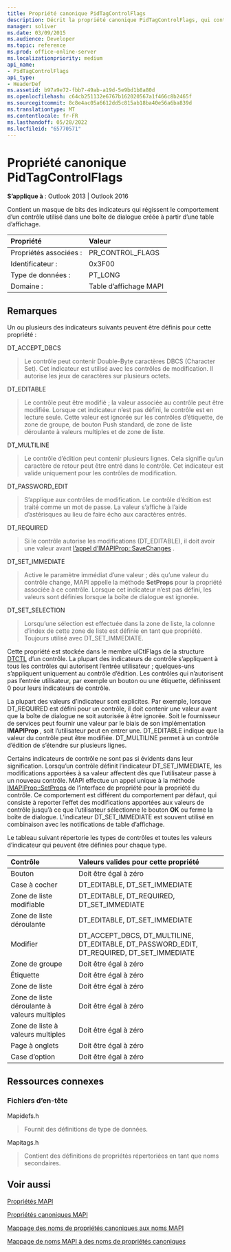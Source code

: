 ```yaml
---
title: Propriété canonique PidTagControlFlags
description: Décrit la propriété canonique PidTagControlFlags, qui contient un masque de bits d’indicateurs régissant le comportement d’un contrôle.
manager: soliver
ms.date: 03/09/2015
ms.audience: Developer
ms.topic: reference
ms.prod: office-online-server
ms.localizationpriority: medium
api_name:
- PidTagControlFlags
api_type:
- HeaderDef
ms.assetid: b97a9e72-fbb7-49ab-a19d-5e9bd1b8a80d
ms.openlocfilehash: c64cb251132e6767b162020567a1f466c8b2465f
ms.sourcegitcommit: 8c8e4ac05a6612dd5c815ab18ba40e56a6ba839d
ms.translationtype: MT
ms.contentlocale: fr-FR
ms.lasthandoff: 05/28/2022
ms.locfileid: "65770571"
---
```

# <a name="pidtagcontrolflags-canonical-property"></a>Propriété canonique PidTagControlFlags

  
  
**S’applique à** : Outlook 2013 | Outlook 2016 
  
Contient un masque de bits des indicateurs qui régissent le comportement d’un contrôle utilisé dans une boîte de dialogue créée à partir d’une table d’affichage.
  
|Propriété|Valeur|
|:-----|:-----|
|Propriétés associées :  <br/> |PR_CONTROL_FLAGS  <br/> |
|Identificateur :  <br/> |0x3F00  <br/> |
|Type de données :  <br/> |PT_LONG  <br/> |
|Domaine :  <br/> |Table d’affichage MAPI  <br/> |
   
## <a name="remarks"></a>Remarques

Un ou plusieurs des indicateurs suivants peuvent être définis pour cette propriété :
  
DT_ACCEPT_DBCS 
  
> Le contrôle peut contenir Double-Byte caractères DBCS (Character Set). Cet indicateur est utilisé avec les contrôles de modification. Il autorise les jeux de caractères sur plusieurs octets.
    
DT_EDITABLE 
  
> Le contrôle peut être modifié ; la valeur associée au contrôle peut être modifiée. Lorsque cet indicateur n’est pas défini, le contrôle est en lecture seule. Cette valeur est ignorée sur les contrôles d’étiquette, de zone de groupe, de bouton Push standard, de zone de liste déroulante à valeurs multiples et de zone de liste.
    
DT_MULTILINE 
  
> Le contrôle d’édition peut contenir plusieurs lignes. Cela signifie qu’un caractère de retour peut être entré dans le contrôle. Cet indicateur est valide uniquement pour les contrôles de modification.
    
DT_PASSWORD_EDIT 
  
> S’applique aux contrôles de modification. Le contrôle d’édition est traité comme un mot de passe. La valeur s’affiche à l’aide d’astérisques au lieu de faire écho aux caractères entrés.
    
DT_REQUIRED 
  
> Si le contrôle autorise les modifications (DT_EDITABLE), il doit avoir une valeur avant [l’appel d’IMAPIProp::SaveChanges](imapiprop-savechanges.md) . 
    
DT_SET_IMMEDIATE 
  
> Active le paramètre immédiat d’une valeur ; dès qu’une valeur du contrôle change, MAPI appelle la méthode **SetProps** pour la propriété associée à ce contrôle. Lorsque cet indicateur n’est pas défini, les valeurs sont définies lorsque la boîte de dialogue est ignorée. 
    
DT_SET_SELECTION 
  
> Lorsqu’une sélection est effectuée dans la zone de liste, la colonne d’index de cette zone de liste est définie en tant que propriété. Toujours utilisé avec DT_SET_IMMEDIATE.
    
Cette propriété est stockée dans le membre ulCtlFlags de la structure [DTCTL](dtctl.md) d’un contrôle. La plupart des indicateurs de contrôle s’appliquent à tous les contrôles qui autorisent l’entrée utilisateur ; quelques-uns s’appliquent uniquement au contrôle d’édition. Les contrôles qui n’autorisent pas l’entrée utilisateur, par exemple un bouton ou une étiquette, définissent 0 pour leurs indicateurs de contrôle. 
  
La plupart des valeurs d’indicateur sont explicites. Par exemple, lorsque DT_REQUIRED est défini pour un contrôle, il doit contenir une valeur avant que la boîte de dialogue ne soit autorisée à être ignorée. Soit le fournisseur de services peut fournir une valeur par le biais de son implémentation **IMAPIProp** , soit l’utilisateur peut en entrer une. DT_EDITABLE indique que la valeur du contrôle peut être modifiée. DT_MULTILINE permet à un contrôle d’édition de s’étendre sur plusieurs lignes. 
  
Certains indicateurs de contrôle ne sont pas si évidents dans leur signification. Lorsqu’un contrôle définit l’indicateur DT_SET_IMMEDIATE, les modifications apportées à sa valeur affectent dès que l’utilisateur passe à un nouveau contrôle. MAPI effectue un appel unique à la méthode [IMAPIProp::SetProps](imapiprop-setprops.md) de l’interface de propriété pour la propriété du contrôle. Ce comportement est différent du comportement par défaut, qui consiste à reporter l’effet des modifications apportées aux valeurs de contrôle jusqu’à ce que l’utilisateur sélectionne le bouton **OK** ou ferme la boîte de dialogue. L’indicateur DT_SET_IMMEDIATE est souvent utilisé en combinaison avec les notifications de table d’affichage. 
  
Le tableau suivant répertorie les types de contrôles et toutes les valeurs d’indicateur qui peuvent être définies pour chaque type.
  
|**Contrôle**|**Valeurs valides pour cette propriété**|
|:-----|:-----|
|Bouton  <br/> |Doit être égal à zéro  <br/> |
|Case à cocher  <br/> |DT_EDITABLE, DT_SET_IMMEDIATE  <br/> |
|Zone de liste modifiable  <br/> |DT_EDITABLE, DT_REQUIRED, DT_SET_IMMEDIATE  <br/> |
|Zone de liste déroulante  <br/> |DT_EDITABLE, DT_SET_IMMEDIATE  <br/> |
|Modifier  <br/> |DT_ACCEPT_DBCS, DT_MULTILINE, DT_EDITABLE, DT_PASSWORD_EDIT, DT_REQUIRED, DT_SET_IMMEDIATE  <br/> |
|Zone de groupe  <br/> |Doit être égal à zéro  <br/> |
|Étiquette  <br/> |Doit être égal à zéro  <br/> |
|Zone de liste  <br/> |Doit être égal à zéro  <br/> |
|Zone de liste déroulante à valeurs multiples  <br/> |Doit être égal à zéro  <br/> |
|Zone de liste à valeurs multiples  <br/> |Doit être égal à zéro  <br/> |
|Page à onglets  <br/> |Doit être égal à zéro  <br/> |
|Case d’option  <br/> |Doit être égal à zéro  <br/> |
   
## <a name="related-resources"></a>Ressources connexes

### <a name="header-files"></a>Fichiers d’en-tête

Mapidefs.h
  
> Fournit des définitions de type de données.
    
Mapitags.h
  
> Contient des définitions de propriétés répertoriées en tant que noms secondaires.
    
## <a name="see-also"></a>Voir aussi



[Propriétés MAPI](mapi-properties.md)
  
[Propriétés canoniques MAPI](mapi-canonical-properties.md)
  
[Mappage des noms de propriétés canoniques aux noms MAPI](mapping-canonical-property-names-to-mapi-names.md)
  
[Mappage de noms MAPI à des noms de propriétés canoniques](mapping-mapi-names-to-canonical-property-names.md)

